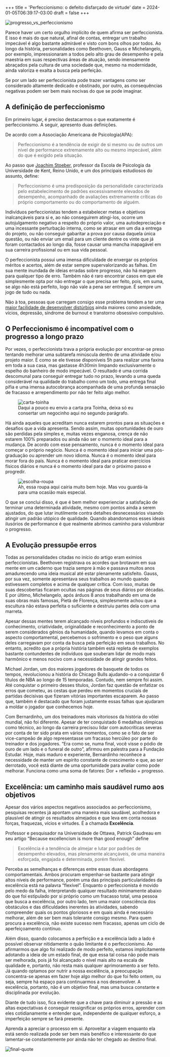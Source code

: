 +++
title = 'Perfeccionismo: o defeito disfarçado de virtude'
date = 2024-01-05T06:39:17-03:00
draft = false
+++

![progresso_vs_perfeccionismo](/progresso_vs_perfeccionismo.png)

Parece haver um certo orgulho implícito de quem afirma ser perfeccionista. E isso é mais do que natural, afinal de contas, entregar um trabalho impecável é algo bastante admirável e visto com bons olhos por todos. Ao longo da história, personalidades como Beethoven, Gauss e Michelangelo, por exemplo, impressionaram a todos pelo alto grau de desempenho e pela maestria em suas respectivas áreas de atuação, sendo imensamente abraçados pela cultura de uma sociedade que, mesmo na modernidade, ainda valoriza e exalta a busca pela perfeição.

Se por um lado ser perfeccionista pode trazer vantagens como ser considerado altamente dedicado e obstinado, por outro, as consequências negativas podem ser bem mais nocivas do que se pode imaginar.

## A definição de perfeccionismo

Em primeiro lugar,  é preciso destacarmos o que exatamente é perfeccionismo. A seguir, apresento duas definições.

De acordo com a Associação Americana de Psicologia(APA):

> Perfeccionismo é a tendência de exigir de si mesmo ou de outros um nível de performance extremamente alto ou mesmo impecável, além do que é exigido pela situação.

Ao passo que [Joachim Stoeber](https://www.kent.ac.uk/psychology/people/244/stoeber-joachim), professor da Escola de Psicologia da Universidade de Kent, Reino Unido, e um dos principais estudiosos do assunto, define:

> Perfeccionismo é uma predisposição da personalidade caracterizada pelo estabelecimento de padrões excessivamente elevados de desempenho, acompanhado de avaliações extremamente críticas do próprio comportamento ou do comportamento de alguém.

Indivíduos perfeccionistas tendem a estabelecer metas e objetivos inalcançáveis para si e, ao não conseguirem atingi-los, ocorre um autojulgamento negativo a respeito do próprio valor, uma autodepreciação e uma incessante perturbação interna, como se atrasar em um dia a entrega do projeto, ou não conseguir gabaritar a prova por causa daquela única questão, ou não enviar um email para um cliente dentre os vinte que já foram contactados ao longo dia, fosse causar uma mancha inapagável em sua carreira profissional ou em sua vida pessoal.

O perfeccionista possui uma imensa dificuldade de enxergar os próprios méritos e acertos, além de estar sempre supervalorizando as falhas. Em sua mente inundada de ideias erradas sobre progresso, não há margem para qualquer tipo de erro. Também não é raro encontrar casos em que ele simplesmente opta por não entregar o que precisa ser feito, pois, em suma, se algo não está perfeito, logo não vale a pena ser entregue. É sempre um jogo de tudo ou nada.

Não à toa, pessoas que carregam consigo esse problema tendem a ter uma [maior facilidade de desenvolver distúrbios](https://epocanegocios.globo.com/futuro-do-trabalho/noticia/2023/02/por-que-o-perfeccionismo-faz-mal-para-a-saude-mental-e-como-supera-lo.ghtml) ainda maiores como ansiedade, vícios, depressão, síndrome de burnout e transtorno obsessivo compulsivo.

## O Perfeccionismo é incompatível com o progresso a longo prazo

Por vezes, o perfeccionista trava a própria evolução por encontrar-se preso tentando melhorar uma subtarefa minúscula dentro de uma atividade e/ou projeto maior. É como se ele tivesse disponíveis 5h para realizar uma faxina em toda a sua casa, mas gastasse 4h30min limpando exclusivamente o espelho do banheiro de modo impecável. O resultado é uma corrida descomunal para conseguir entregar tudo no prazo, levando a uma queda considerável na qualidade do trabalho como um todo, uma entrega final pífia e uma imensa autocobrança acompanhada de uma profunda sensação de fracasso e arrependimento por não ter feito algo melhor.

<figure>
    <img src="/writing.png"
         alt="carta-toinha">
    <figcaption>
        Daqui a pouco eu envio a carta pra Toinha, deixa só eu consertar um negocinho aqui no segundo parágrafo.
    </figcaption>
</figure>

Há ainda aqueles que acreditam nunca estarem prontos para as situações e desafios que a vida apresenta. Sendo assim, muitas oportunidades de ouro são perdidas pela simples e, muitas vezes enganosa, crença de não estarem 100% preparados ou ainda não ser o momento ideal para a mudança. De acordo com esse pensamento, nunca é o momento ideal para começar o próprio negócio. Nunca é o momento ideal para iniciar uma pós-graduação ou aprender um novo idioma. Nunca é o momento ideal para morar fora do país. Nunca é o momento ideal para praticar exercícios físicos diários e nunca é o momento ideal para dar o próximo passo e progredir.

<figure>
    <img src="/wardrobe.png"
         alt="escolha-roupa">
    <figcaption>
        Ah, essa roupa aqui cairia muito bem hoje. Mas vou guardá-la para uma ocasião mais especial.
    </figcaption>
</figure>

O que se conclui disso, é que é bem melhor experienciar a satisfação de terminar uma determinada atividade, mesmo com pontos ainda a serem ajustados, do que lutar inutilmente contra detalhes desnecessários visando atingir um padrão utópico de qualidade. Quando abandonamos esses ideais ilusórios de performance é que realmente abrimos caminho para vislumbrar o progresso.

## A Evolução pressupõe erros

Todas as personalidades citadas no início do artigo eram exímios perfeccionistas. Beethoven registrava os acordes que brotavam em sua mente em um caderno que trazia sempre à mão e passava muitos anos amadurecendo uma ideia musical até estar plenamente satisfeito. Gauss, por sua vez, somente apresentava seus trabalhos ao mundo quando estivessem completos e acima de qualquer crítica. Com isso, muitas de suas descobertas ficaram ocultas nas páginas de seus diários por décadas. E por último, Michelangelo, após árduos 8 anos trabalhando em uma de suas obras mais famosas, Pietà de Florença, simplesmente achou que a escultura não estava perfeita o suficiente e destruiu partes dela com uma marreta.

Apesar dessas mentes terem alcançado níveis profundos e indiscutíveis de conhecimento, criatividade, originalidade e reconhecimento a ponto de serem considerados gênios da humanidade, quando levamos em conta o aspecto comportamental, percebemos o sofrimento e o peso que alguns deles carregavam por conta da busca pela perfeição em seus trabalhos. No entanto,  acredito que a própria história também está repleta de exemplos bastante contundentes de indivíduos que souberam lidar de modo mais harmônico e menos nocivo com a necessidade de atingir grandes feitos.

Michael Jordan, um dos maiores jogadores de basquete de todos os tempos, revolucionou a história do Chicago Bulls ajudando-o a conquistar 6 títulos de NBA ao longo de 15 temporadas. Contudo, nem sempre foi assim. Até conquistar o primeiro desses títulos, Jordan faz questão de enfatizar os erros que cometeu, as cestas que perdeu em momentos cruciais de partidas decisivas que fizeram vitórias importantes escaparem. Ao passo que, também é destacado que foram justamente essas falhas que ajudaram a moldar o jogador que conhecemos hoje.

Com Bernardinho, um dos treinadores mais vitoriosos da história do vôlei mundial, não foi diferente. Apesar de ter conquistado 6 medalhas olímpicas como técnico, ao longo da carreira precisou lidar com autocríticas severas por conta de ter sido prata em vários momentos, como se o fato de ser vice-campeão de algo representasse um fracasso hercúleo por parte do treinador e dos jogadores. “Era como se, numa final, você visse o pódio de ouro de um lado e o funeral de outro”, afirmou em palestra para a Fundação Estudar. Hoje, mais maduro e experiente, Bernardinho reconhece a necessidade de manter um espírito constante de crescimento e que, ao ser derrotado, você está diante de uma oportunidade para avaliar como pode melhorar. Funciona como uma soma de fatores: Dor + reflexão + progresso.

## Excelência: um caminho mais saudável rumo aos objetivos

Apesar dos vários aspectos negativos associados ao perfeccionismo, pesquisas recentes já apontam uma maneira mais saudável, acolhedora e plausível de atingir os resultados almejados e que leva em conta nossas forças, fraquezas, vícios e virtudes. É a chamada **Excelência**.

Professor e pesquisador na Universidade de Ottawa, Patrick Gaudreau em seu artigo “Because excellencism is more than good enough” define

> Excelência é a tendência de almejar e lutar por padrões de desempenho elevados, mas plenamente alcançáveis, de uma maneira esforçada, engajada e determinada, porém flexível.

Perceba as semelhanças e diferenças entre essas duas abordagens comportamentais. Ambos procuram empenhar-se bastante para atingir altos níveis de performance, porém uma das principais particularidades da excelência está na palavra “flexível”. Enquanto o perfeccionista é movido pelo medo da falha, interpretando qualquer resultado minimamente abaixo do que foi estipulado por si próprio como um fracasso total, uma pessoa que busca a excelência, por outro lado, tem uma maior consciência dos obstáculos e das dificuldades inerentes às atividades, sabendo compreender quais os pontos gloriosos e em quais ainda é necessário melhorar, além de ser bem mais tolerante consigo mesmo. Para quem procura a excelência, não existe sucesso nem fracasso, apenas um ciclo de aperfeiçoamento contínuo.

Além disso, quando colocamos a perfeição e a excelência lado a lado é possível observar nitidamente o quão limitante é o perfeccionismo. Ao afirmarmos que algo foi realizado de modo perfeito, estamos implicitamente adotando a ideia de um estado final, de que essa tal coisa não pode mais ser melhorada, pois já foi alcançado o nível mais alto na escala de qualidade e, portanto, não resta mais qualquer aprimoramento a ser feito. Já quando optamos por nutrir a nossa excelência, a preocupação concentra-se apenas em fazer hoje algo melhor do que foi feito ontem, ou seja, sempre há espaço para continuarmos a nos desenvolver.  A excelência, portanto, não é um objetivo final, mas uma busca constante e disciplinada por evolução.

Diante de tudo isso, fica evidente que a chave para diminuir a pressão e as altas expectativas é conseguir ressignificar os próprios erros, aprender com eles cotidianamente e entender que, independente de qualquer esforço, a imperfeição sempre se fará presente.

Aprenda a apreciar o processo em si. Aproveitar a viagem enquanto ela está sendo realizada pode ser bem mais benéfico e interessante do que lamentar-se constantemente por ainda não ter chegado ao destino final.

![final-quote](/aristoteles-quote.png)
